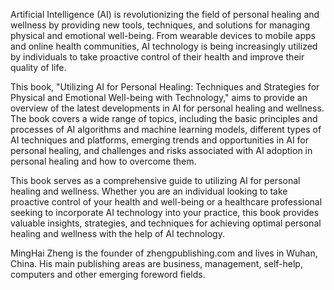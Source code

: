 

Artificial Intelligence (AI) is revolutionizing the field of personal healing and wellness by providing new tools, techniques, and solutions for managing physical and emotional well-being. From wearable devices to mobile apps and online health communities, AI technology is being increasingly utilized by individuals to take proactive control of their health and improve their quality of life.

This book, "Utilizing AI for Personal Healing: Techniques and Strategies for Physical and Emotional Well-being with Technology," aims to provide an overview of the latest developments in AI for personal healing and wellness. The book covers a wide range of topics, including the basic principles and processes of AI algorithms and machine learning models, different types of AI techniques and platforms, emerging trends and opportunities in AI for personal healing, and challenges and risks associated with AI adoption in personal healing and how to overcome them.

This book serves as a comprehensive guide to utilizing AI for personal healing and wellness. Whether you are an individual looking to take proactive control of your health and well-being or a healthcare professional seeking to incorporate AI technology into your practice, this book provides valuable insights, strategies, and techniques for achieving optimal personal healing and wellness with the help of AI technology.

MingHai Zheng is the founder of zhengpublishing.com and lives in Wuhan, China. His main publishing areas are business, management, self-help, computers and other emerging foreword fields.
